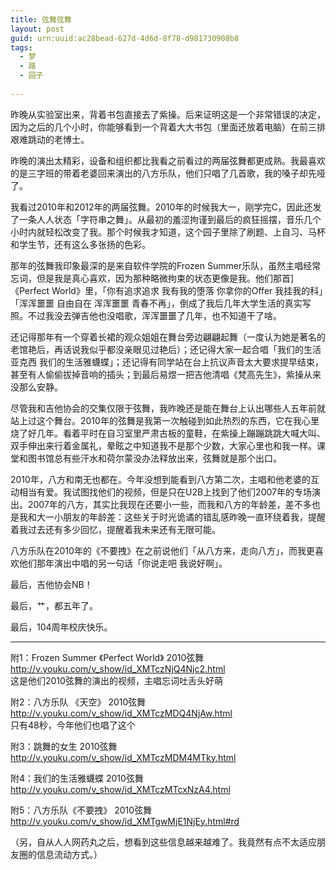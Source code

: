```yaml
---
title: 弦舞弦舞
layout: post
guid: urn:uuid:ac28bead-627d-4d6d-8f78-d981730908b8
tags:
  - 梦
  - 路
  - 园子
  
---
```


昨晚从实验室出来，背着书包直接去了紫操。后来证明这是一个非常错误的决定，因为之后的几个小时，你能够看到一个背着大大书包（里面还放着电脑）在前三排艰难跳动的老博士。

昨晚的演出太精彩，设备和组织都比我看之前看过的两届弦舞都更成熟。我最喜欢的是三字班的带着老婆回来演出的八方乐队，他们只唱了几首歌，我的嗓子却先哑了。

我看过2010年和2012年的两届弦舞。2010年的时候我大一，刚学完C，因此还发了一条人人状态「字符串之舞」。从最初的羞涩拘谨到最后的疯狂摇摆，音乐几个小时内就轻松改变了我。那个时候我才知道，这个园子里除了刷题、上自习、马杯和学生节，还有这么多张扬的色彩。

那年的弦舞我印象最深的是来自软件学院的Frozen Summer乐队，虽然主唱经常忘词，但是我是真心喜欢，因为那种略微拘束的状态更像是我。他们那首]《Perfect World》里，「你有追求追求 我有我的堕落 你拿你的Offer 我挂我的科」「浑浑噩噩 自由自在 浑浑噩噩 青春不再」，倒成了我后几年大学生活的真实写照。不过我没去弹吉他也没唱歌，浑浑噩噩了几年，也不知道干了啥。

还记得那年有一个穿着长裙的观众姐姐在舞台旁边翩翩起舞（一度认为她是著名的老馆艳后，再话说我似乎都没亲眼见过艳后）；还记得大家一起合唱「我们的生活亚克西 我们的生活雅蠛蝶」；还记得有同学站在台上抗议声音太大要求提早结束，甚至有人偷偷拔掉音响的插头；到最后易煜一把吉他清唱《梵高先生》，紫操从来没那么安静。

尽管我和吉他协会的交集仅限于弦舞，我昨晚还是能在舞台上认出哪些人五年前就站上过这个舞台。2010年的弦舞是我第一次触碰到如此热烈的东西，它在我心里烧了好几年。看着平时在自习室里严肃古板的童鞋，在紫操上蹦蹦跳跳大喊大叫、双手伸出来行着金属礼，晕眩之中知道我不是那个少数，大家心里也和我一样。课堂和图书馆总有些汗水和荷尔蒙没办法释放出来，弦舞就是那个出口。

2010年，八方和南无也都在。今年没想到能看到八方第二次，主唱和他老婆的互动相当有爱。我试图找他们的视频，但是只在U2B上找到了他们2007年的专场演出。2007年的八方，其实比我现在还要小一些，而我和八方的年龄差，差不多也是我和大一小朋友的年龄差：这些关于时光诡谲的错乱感昨晚一直环绕着我，提醒着我过去还有多少回忆，提醒着我未来还有无限可能。

八方乐队在2010年的《不要拽》在之前说他们「从八方来，走向八方」，而我更喜欢他们那年演出中唱的另一句话「你说走吧 我说好啊」。

最后，吉他协会NB！

最后，艹，都五年了。

最后，104周年校庆快乐。

---

附1：Frozen Summer 《Perfect World》 2010弦舞  
http://v.youku.com/v_show/id_XMTczNjQ4Njc2.html  
这是他们2010弦舞的演出的视频，主唱忘词吐舌头好萌

附2：八方乐队 《天空》 2010弦舞  
http://v.youku.com/v_show/id_XMTczMDQ4NjAw.html  
只有48秒，今年他们也唱了这个

附3：跳舞的女生 2010弦舞  
http://v.youku.com/v_show/id_XMTczMDM4MTky.html

附4：我们的生活雅蠛蝶 2010弦舞  
http://v.youku.com/v_show/id_XMTczMTcxNzA4.html

附5：八方乐队《不要拽》 2010弦舞  
http://v.youku.com/v_show/id_XMTgwMjE1NjEy.html#rd

（另，自从人人网药丸之后，想看到这些信息越来越难了。我竟然有点不太适应朋友圈的信息流动方式。）